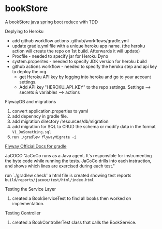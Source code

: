# bookStore
A bookStore java spring boot reduce with TDD

Deplying to Heroku
- add github workflow actions .github/workflows/gradle.yml
- update gradle.yml file with a unique heroku app name. (the heroku action will create the repo on 1st build. Afterwards it will update)
- Procfile - needed to specify jar for Heroku Dyno 
- system.properites - needed to specify JDK version for heroku build
- github actions workflow - needed to specify the heroku step and api key to deploy the org.
  - get Heroku API key by logging into heroku and go to your account settings.
  - Add API key "HEROKU_API_KEY" to the repo settings. Settings --> secrets & variables --> actions


FlywayDB and migrations
1. convert application.properties to yaml
2. add depenncy in gradle file.
3. add migration directory /resources/db/migration
4. add migration for SQL to CRUD the schema or modify data in the format `V1_DoSomething.sql`
5. run `./gradlew flywayMigrate -i`

[Flyway Official Docs for gradle](https://flywaydb.org/documentation/getstarted/firststeps/gradle)

JaCOCO
"JaCoCo runs as a Java agent. It's responsible for instrumenting the byte code while running the tests. JaCoCo drills into each instruction, and shows which lines are exercised during each test."

run `./gradlew check'
a html file is created showing test reports
```build/reports/jacoco/test/html/index.html```


Testing the Service Layer
1. created a BookServiceTest to find all books then worked on implementation.

Testing Controller
1. created a BookControllerTest class that calls the BookService.

